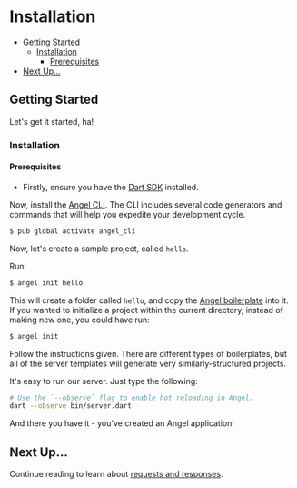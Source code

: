 # Installation

* [Getting Started](installation.md#getting-started)
  * [Installation](installation.md#installation)
    * [Prerequisites](installation.md#prequisites)
* [Next Up...](installation.md#next-up)

## Getting Started

Let's get it started, ha!

### Installation

#### Prerequisites

* Firstly, ensure you have the [Dart SDK](https://www.dartlang.org/downloads/) installed.

Now, install the [Angel CLI](cli.md). The CLI includes several code generators and commands that will help you expedite your development cycle.

```bash
$ pub global activate angel_cli
```

Now, let's create a sample project, called `hello`.

Run:

```bash
$ angel init hello
```

This will create a folder called `hello`, and copy the [Angel boilerplate](https://github.com/angel-dart/angel) into it. If you wanted to initialize a project within the current directory, instead of making new one, you could have run:

```bash
$ angel init
```

Follow the instructions given. There are different types of boilerplates, but all of the server
templates will generate very similarly-structured projects.

It's easy to run our server. Just type the following:

```bash
# Use the `--observe` flag to enable hot reloading in Angel.
dart --observe bin/server.dart
```

And there you have it - you've created an Angel application!

## Next Up...

Continue reading to learn about [requests and responses](requests-and-responses.md).

